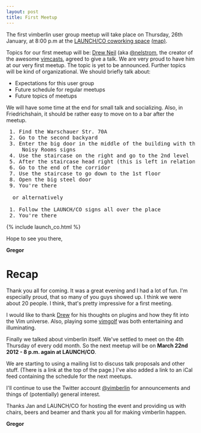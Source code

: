 ```yaml
---
layout: post
title: First Meetup
---
```


The first vimberlin user group meetup will take place on Thursday, 26th January, at 8:00 p.m at the
[LAUNCH/CO coworking space](https://launchco.com/etc/#coworking "LAUNCH/CO coworking space") [(map)](https://plus.google.com/115820795011326627918/about?gl=US&hl=en "Map").

Topics for our first meetup will be:
[Drew Neil](http://drewneil.com/ "Drew Neil") (aka [@nelstrom](https://twitter.com/nelstrom "@nelstrom"), the creator of the awesome [vimcasts](http://vimcasts.org/ "vimcasts"), agreed to give a talk. 
We are very proud to have him at our very first meetup. The topic is yet to be announced.
Further topics will be kind of organizational. We should briefly talk about:

- Expectations for this user group
- Future schedule for regular meetups
- Future topics of meetups

We will have some time at the end for small talk and socializing. Also, in Friedrichshain, it should be rather easy to move on to a bar after the meetup. 

<pre>
 1. Find the Warschauer Str. 70A
 2. Go to the second backyard
 3. Enter the big door in the middle of the building with the LAUNCH/CO and
     Noisy Rooms signs
 4. Use the staircase on the right and go to the 2nd level
 5. After the staircase head right (this is left in relation to the entrance)
 6. Go to the end of the corridor
 7. Use the staircase to go down to the 1st floor
 8. Open the big steel door
 9. You're there

  or alternatively

 1. Follow the LAUNCH/CO signs all over the place
 2. You're there
</pre>

{% include launch_co.html %}

Hope to see you there,

**Gregor**


# Recap

Thank you all for coming. It was a great evening and I had a lot of fun. I'm especially proud, that so many of you guys showed up. I think we were about 20 people. I think, that's pretty impressive for a first meeting.

I would like to thank [Drew](http://drewneil.com/ "Drew") for his thoughts on plugins and how they fit into the Vim universe. Also, playing some [vimgolf](http://vimgolf.com/ "vimgolf") was both entertaining and illuminating.

Finally we talked about vimberlin itself. We've settled to meet on the 4th Thursday of every odd month. So the next meetup will be on **March 22nd 2012 - 8 p.m. again at LAUNCH/CO**.

We are starting to using a mailing list to discuss talk proposals and other stuff. (There is a link at the top of the page.) I've also added a link to an iCal feed containing the schedule for the next meetups.

I'll continue to use the Twitter account [@vimberlin](http://twitter.com/vimberlin "@vimberlin") for announcements and things of (potentially) general interest.

Thanks Jan and LAUNCH/CO for hosting the event and providing us with chairs, beers and beamer and thank you all for making vimberlin happen.

**Gregor**


